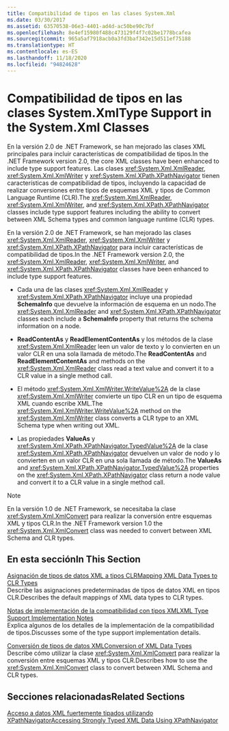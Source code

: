 ```yaml
---
title: Compatibilidad de tipos en las clases System.Xml
ms.date: 03/30/2017
ms.assetid: 63570538-06e3-4401-ad4d-ac50be90c7bf
ms.openlocfilehash: 8e4ef15980f488c473129f4f7c02be1778bcafea
ms.sourcegitcommit: 965a5af7918acb0a3fd3baf342e15d511ef75188
ms.translationtype: HT
ms.contentlocale: es-ES
ms.lasthandoff: 11/18/2020
ms.locfileid: "94824628"
---
```

# <a name="type-support-in-the-systemxml-classes"></a><span data-ttu-id="3e435-102">Compatibilidad de tipos en las clases System.Xml</span><span class="sxs-lookup"><span data-stu-id="3e435-102">Type Support in the System.Xml Classes</span></span>
<span data-ttu-id="3e435-103">En la versión 2.0 de .NET Framework, se han mejorado las clases XML principales para incluir características de compatibilidad de tipos.</span><span class="sxs-lookup"><span data-stu-id="3e435-103">In the .NET Framework version 2.0, the core XML classes have been enhanced to include type support features.</span></span> <span data-ttu-id="3e435-104">Las clases <xref:System.Xml.XmlReader>, <xref:System.Xml.XmlWriter> y <xref:System.Xml.XPath.XPathNavigator> tienen características de compatibilidad de tipos, incluyendo la capacidad de realizar conversiones entre tipos de esquemas XML y tipos de Common Language Runtime (CLR).</span><span class="sxs-lookup"><span data-stu-id="3e435-104">The <xref:System.Xml.XmlReader>, <xref:System.Xml.XmlWriter>, and <xref:System.Xml.XPath.XPathNavigator> classes include type support features including the ability to convert between XML Schema types and common language runtime (CLR) types.</span></span>  
  
 <span data-ttu-id="3e435-105">En la versión 2.0 de .NET Framework, se han mejorado las clases <xref:System.Xml.XmlReader>, <xref:System.Xml.XmlWriter> y <xref:System.Xml.XPath.XPathNavigator> para incluir características de compatibilidad de tipos.</span><span class="sxs-lookup"><span data-stu-id="3e435-105">In the .NET Framework version 2.0, the <xref:System.Xml.XmlReader>, <xref:System.Xml.XmlWriter>, and <xref:System.Xml.XPath.XPathNavigator> classes have been enhanced to include type support features.</span></span>  
  
- <span data-ttu-id="3e435-106">Cada una de las clases <xref:System.Xml.XmlReader> y <xref:System.Xml.XPath.XPathNavigator> incluye una propiedad **SchemaInfo** que devuelve la información de esquema en un nodo.</span><span class="sxs-lookup"><span data-stu-id="3e435-106">The <xref:System.Xml.XmlReader> and <xref:System.Xml.XPath.XPathNavigator> classes each include a **SchemaInfo** property that returns the schema information on a node.</span></span>  
  
- <span data-ttu-id="3e435-107">**ReadContentAs** y **ReadElementContentAs** y los métodos de la clase <xref:System.Xml.XmlReader> leen un valor de texto y lo convierten en un valor CLR en una sola llamada de método.</span><span class="sxs-lookup"><span data-stu-id="3e435-107">The **ReadContentAs** and **ReadElementContentAs** and methods on the <xref:System.Xml.XmlReader> class read a text value and convert it to a CLR value in a single method call.</span></span>  
  
- <span data-ttu-id="3e435-108">El método <xref:System.Xml.XmlWriter.WriteValue%2A> de la clase <xref:System.Xml.XmlWriter> convierte un tipo CLR en un tipo de esquema XML cuando escribe XML.</span><span class="sxs-lookup"><span data-stu-id="3e435-108">The <xref:System.Xml.XmlWriter.WriteValue%2A> method on the <xref:System.Xml.XmlWriter> class converts a CLR type to an XML Schema type when writing out XML.</span></span>  
  
- <span data-ttu-id="3e435-109">Las propiedades **ValueAs** y <xref:System.Xml.XPath.XPathNavigator.TypedValue%2A> de la clase <xref:System.Xml.XPath.XPathNavigator> devuelven un valor de nodo y lo convierten en un valor CLR en una sola llamada de método.</span><span class="sxs-lookup"><span data-stu-id="3e435-109">The **ValueAs** and <xref:System.Xml.XPath.XPathNavigator.TypedValue%2A> properties on the <xref:System.Xml.XPath.XPathNavigator> class return a node value and convert it to a CLR value in a single method call.</span></span>  
  
> [!NOTE]
> <span data-ttu-id="3e435-110">En la versión 1.0 de .NET Framework, se necesitaba la clase <xref:System.Xml.XmlConvert> para realizar la conversión entre esquemas XML y tipos CLR.</span><span class="sxs-lookup"><span data-stu-id="3e435-110">In the .NET Framework version 1.0 the <xref:System.Xml.XmlConvert> class was needed to convert between XML Schema and CLR types.</span></span>  
  
## <a name="in-this-section"></a><span data-ttu-id="3e435-111">En esta sección</span><span class="sxs-lookup"><span data-stu-id="3e435-111">In This Section</span></span>  
 [<span data-ttu-id="3e435-112">Asignación de tipos de datos XML a tipos CLR</span><span class="sxs-lookup"><span data-stu-id="3e435-112">Mapping XML Data Types to CLR Types</span></span>](mapping-xml-data-types-to-clr-types.md)  
 <span data-ttu-id="3e435-113">Describe las asignaciones predeterminadas de tipos de datos XML en tipos CLR.</span><span class="sxs-lookup"><span data-stu-id="3e435-113">Describes the default mappings of XML data types to CLR types.</span></span>  
  
 [<span data-ttu-id="3e435-114">Notas de implementación de la compatibilidad con tipos XML</span><span class="sxs-lookup"><span data-stu-id="3e435-114">XML Type Support Implementation Notes</span></span>](xml-type-support-implementation-notes.md)  
 <span data-ttu-id="3e435-115">Explica algunos de los detalles de la implementación de la compatibilidad de tipos.</span><span class="sxs-lookup"><span data-stu-id="3e435-115">Discusses some of the type support implementation details.</span></span>  
  
 [<span data-ttu-id="3e435-116">Conversión de tipos de datos XML</span><span class="sxs-lookup"><span data-stu-id="3e435-116">Conversion of XML Data Types</span></span>](conversion-of-xml-data-types.md)  
 <span data-ttu-id="3e435-117">Describe cómo utilizar la clase <xref:System.Xml.XmlConvert> para realizar la conversión entre esquemas XML y tipos CLR.</span><span class="sxs-lookup"><span data-stu-id="3e435-117">Describes how to use the <xref:System.Xml.XmlConvert> class to convert between XML Schema and CLR types.</span></span>  
  
## <a name="related-sections"></a><span data-ttu-id="3e435-118">Secciones relacionadas</span><span class="sxs-lookup"><span data-stu-id="3e435-118">Related Sections</span></span>  
 [<span data-ttu-id="3e435-119">Acceso a datos XML fuertemente tipados utilizando XPathNavigator</span><span class="sxs-lookup"><span data-stu-id="3e435-119">Accessing Strongly Typed XML Data Using XPathNavigator</span></span>](accessing-strongly-typed-xml-data-using-xpathnavigator.md)
